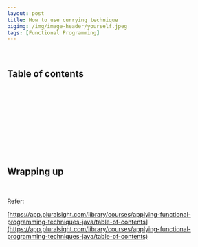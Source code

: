 ```yaml
---
layout: post
title: How to use currying technique
bigimg: /img/image-header/yourself.jpeg
tags: [Functional Programming]
---
```





<br>

## Table of contents





<br>

## 






<br>

## 






<br>

## 





<br>

## Wrapping up




<br>

Refer:

[https://app.pluralsight.com/library/courses/applying-functional-programming-techniques-java/table-of-contents](https://app.pluralsight.com/library/courses/applying-functional-programming-techniques-java/table-of-contents)